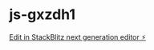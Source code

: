 # js-gxzdh1

[Edit in StackBlitz next generation editor ⚡️](https://stackblitz.com/~/github.com/jdelgado1979/js-gxzdh1)